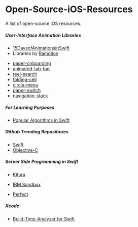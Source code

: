 # Open-Source-iOS-Resources
A list of open-source iOS resources.

##### User-Interface Animation Libraries
* [15DaysofAnimationsinSwift](https://github.com/larrynatalicio/15DaysofAnimationsinSwift)
* Libraries by [Ramotion](https://github.com/Ramotion)
 - [paper-onboarding](https://github.com/Ramotion/paper-onboarding)
 - [animated-tab-bar](https://github.com/Ramotion/animated-tab-bar)
 - [reel-search](https://github.com/Ramotion/reel-search)
 - [folding-cell](https://github.com/Ramotion/folding-cell)
 - [circle-menu](https://github.com/Ramotion/circle-menu)
 - [paper-switch](https://github.com/Ramotion/paper-switch)
 - [navigation-stack](https://github.com/Ramotion/navigation-stack)

##### For Learning Purposes
* [Popular Algorithms in Swift](https://github.com/hollance/swift-algorithm-club)

##### Github Trending Repositories
* [Swift](https://github.com/trending/swift?since=monthly)
* [Objective-C](https://github.com/trending/objective-c?since=monthly)

##### Server Side Programming in Swift
* [Kitura](https://github.com/IBM-Swift/Kitura)
 - [IBM Sandbox](https://developer.ibm.com/swift/products/kitura/)
* [Perfect](https://github.com/PerfectlySoft/Perfect)

##### Xcode
* [Build-Time-Analyzer for Swift](https://github.com/RobertGummesson/BuildTimeAnalyzer-for-Xcode)
